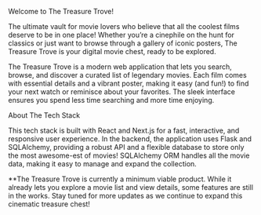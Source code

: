 
Welcome to The Treasure Trove!

The ultimate vault for movie lovers who believe that all the coolest films deserve to be in one place! Whether you’re a cinephile on the hunt for classics or just want to browse through a gallery of iconic posters, The Treasure Trove is your digital movie chest, ready to be explored.

The Treasure Trove is a modern web application that lets you search, browse, and discover a curated list of legendary movies. Each film comes with essential details and a vibrant poster, making it easy (and fun!) to find your next watch or reminisce about your favorites. The sleek interface ensures you spend less time searching and more time enjoying.


About The Tech Stack

This tech stack is built with React and Next.js for a fast, interactive, and responsive user experience.  In the backend, the application uses Flask and SQLAlchemy, providing a robust API and a flexible database to store only the most awesome-est of movies! SQLAlchemy ORM handles all the movie data, making it easy to manage and expand the collection.

**The Treasure Trove is currently a minimum viable product. While it already lets you explore a movie list and view details, some features are still in the works. Stay tuned for more updates as we continue to expand this cinematic treasure chest!
